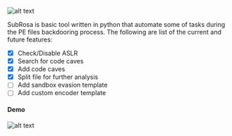 ![alt text]( https://github.com/ihack4falafel/SubRosa/blob/master/Logo.png "SubRosa")

SubRosa is basic tool written in python that automate some of tasks during the PE files backdooring process. The following are list of the current and future features:
- [x] Check/Disable ASLR
- [x] Search for code caves
- [x] Add code caves
- [x] Split file for further analysis
- [ ] Add sandbox evasion template
- [ ] Add custom encoder template

#### Demo
![alt text](https://github.com/ihack4falafel/SubRosa/blob/master/Demo.gif)

